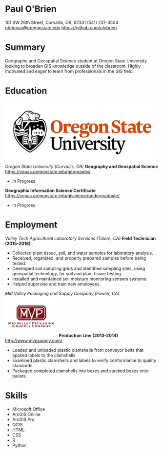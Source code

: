 # Paul O'Brien
101 SW 26th Street, Corvallis, OR, 97331
(541) 737-3504
obriepau@oregonstate.edu
https://github.com/plobrien

# Summary
Geography and Geospatial Science student at Oregon State University looking to broaden GIS knowledge outside of the classroom. Highly motivated and eager to learn from professionals in the GIS field.

# Education
![](OSU.jpg)
*Oregon State University (Corvallis, OR)*
**Geography and Geospatial Science**
https://ceoas.oregonstate.edu/geography/
- In Progress

**Geographic Information Science Certificate**
https://ceoas.oregonstate.edu/giscience/undergraduate/
- In Progress

# Employment
*Valley Tech Agricultural Laboratory Services (Tulare, CA)*
**Field Technician (2015-2018)**
- Collected plant tissue, soil, and water samples for laboratory analysis.
- Received, organized, and properly prepared samples before being tested.
- Developed soil sampling grids and identified sampling sites, using geospatial technology, for soil and plant tissue testing.
- Installed and maintained soil moisture monitoring sensors systems.
- Helped supervise and train new employees.

*Mid Valley Packaging and Supply Company (Fowler, CA)*
![](MVP.jpg)
**Production Line (2013-2014)**
http://www.mvpsupply.com/
- Loaded and unloaded plastic clamshells from conveyor belts that applied labels to the clamshells.
-	Examined plastic clamshells and labels to verify conformance to quality standards.
- Packaged completed clamshells into boxes and stacked boxes onto pallets.

# Skills
- Microsoft Office
- ArcGIS Online
- ArcGIS Pro
- QGIS
- HTML
- CSS
- R
- Python
